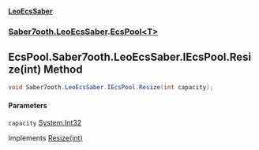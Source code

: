 #### [LeoEcsSaber](index.md 'index')
### [Saber7ooth.LeoEcsSaber](Saber7ooth.LeoEcsSaber.md 'Saber7ooth.LeoEcsSaber').[EcsPool&lt;T&gt;](EcsPool_T_.md 'Saber7ooth.LeoEcsSaber.EcsPool<T>')

## EcsPool<T>.Saber7ooth.LeoEcsSaber.IEcsPool.Resize(int) Method

```csharp
void Saber7ooth.LeoEcsSaber.IEcsPool.Resize(int capacity);
```
#### Parameters

<a name='Saber7ooth.LeoEcsSaber.EcsPool_T_.Saber7ooth.LeoEcsSaber.IEcsPool.Resize(int).capacity'></a>

`capacity` [System.Int32](https://docs.microsoft.com/en-us/dotnet/api/System.Int32 'System.Int32')

Implements [Resize(int)](IEcsPool.Resize(int).md 'Saber7ooth.LeoEcsSaber.IEcsPool.Resize(int)')
